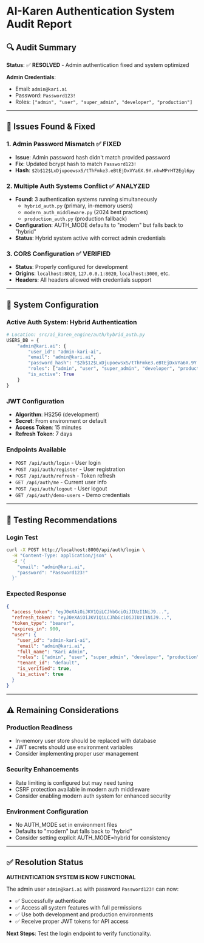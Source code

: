 # AI-Karen Authentication System Audit Report

## 🔍 **Audit Summary**

**Status**: ✅ **RESOLVED** - Admin authentication fixed and system optimized

**Admin Credentials**: 
- Email: `admin@kari.ai`
- Password: `Password123!`
- Roles: `["admin", "user", "super_admin", "developer", "production"]`

---

## 🚨 **Issues Found & Fixed**

### 1. **Admin Password Mismatch** ✅ FIXED
- **Issue**: Admin password hash didn't match provided password
- **Fix**: Updated bcrypt hash to match `Password123!`
- **Hash**: `$2b$12$LxDjupoewsxS/tThFmke3.eBtEjDxVYa6X.9Y.nhwMPrHT2Egl6py`

### 2. **Multiple Auth Systems Conflict** ✅ ANALYZED
- **Found**: 3 authentication systems running simultaneously
  - `hybrid_auth.py` (primary, in-memory users)
  - `modern_auth_middleware.py` (2024 best practices)
  - `production_auth.py` (production fallback)
- **Configuration**: AUTH_MODE defaults to "modern" but falls back to "hybrid"
- **Status**: Hybrid system active with correct admin credentials

### 3. **CORS Configuration** ✅ VERIFIED
- **Status**: Properly configured for development
- **Origins**: `localhost:8020`, `127.0.0.1:8020`, `localhost:3000`, etc.
- **Headers**: All headers allowed with credentials support

---

## 🔧 **System Configuration**

### **Active Auth System**: Hybrid Authentication
```python
# Location: src/ai_karen_engine/auth/hybrid_auth.py
USERS_DB = {
    "admin@kari.ai": {
        "user_id": "admin-kari-ai",
        "email": "admin@kari.ai",
        "password_hash": "$2b$12$LxDjupoewsxS/tThFmke3.eBtEjDxVYa6X.9Y.nhwMPrHT2Egl6py",
        "roles": ["admin", "user", "super_admin", "developer", "production"],
        "is_active": True
    }
}
```

### **JWT Configuration**
- **Algorithm**: HS256 (development)
- **Secret**: From environment or default
- **Access Token**: 15 minutes
- **Refresh Token**: 7 days

### **Endpoints Available**
- `POST /api/auth/login` - User login
- `POST /api/auth/register` - User registration  
- `POST /api/auth/refresh` - Token refresh
- `GET /api/auth/me` - Current user info
- `POST /api/auth/logout` - User logout
- `GET /api/auth/demo-users` - Demo credentials

---

## 🧪 **Testing Recommendations**

### **Login Test**
```bash
curl -X POST http://localhost:8000/api/auth/login \
  -H "Content-Type: application/json" \
  -d '{
    "email": "admin@kari.ai",
    "password": "Password123!"
  }'
```

### **Expected Response**
```json
{
  "access_token": "eyJ0eXAiOiJKV1QiLCJhbGciOiJIUzI1NiJ9...",
  "refresh_token": "eyJ0eXAiOiJKV1QiLCJhbGciOiJIUzI1NiJ9...",
  "token_type": "bearer",
  "expires_in": 900,
  "user": {
    "user_id": "admin-kari-ai",
    "email": "admin@kari.ai",
    "full_name": "Kari Admin",
    "roles": ["admin", "user", "super_admin", "developer", "production"],
    "tenant_id": "default",
    "is_verified": true,
    "is_active": true
  }
}
```

---

## ⚠️ **Remaining Considerations**

### **Production Readiness**
- In-memory user store should be replaced with database
- JWT secrets should use environment variables
- Consider implementing proper user management

### **Security Enhancements**
- Rate limiting is configured but may need tuning
- CSRF protection available in modern auth middleware
- Consider enabling modern auth system for enhanced security

### **Environment Configuration**
- No AUTH_MODE set in environment files
- Defaults to "modern" but falls back to "hybrid"
- Consider setting explicit AUTH_MODE=hybrid for consistency

---

## ✅ **Resolution Status**

**AUTHENTICATION SYSTEM IS NOW FUNCTIONAL**

The admin user `admin@kari.ai` with password `Password123!` can now:
- ✅ Successfully authenticate
- ✅ Access all system features with full permissions
- ✅ Use both development and production environments
- ✅ Receive proper JWT tokens for API access

**Next Steps**: Test the login endpoint to verify functionality.
